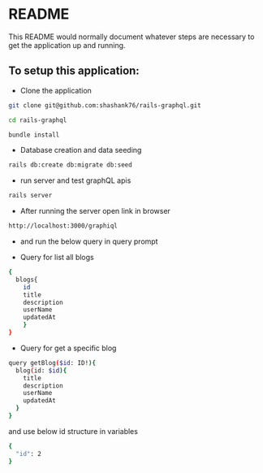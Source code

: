 # README

This README would normally document whatever steps are necessary to get the application up and running.

## To setup this application:

* Clone the application
```bash
git clone git@github.com:shashank76/rails-graphql.git
```

```bash
cd rails-graphql

bundle install
```

* Database creation and data seeding

```bash
rails db:create db:migrate db:seed
```

* run server and test graphQL apis

```bash
rails server
```

* After running the server open link in browser

```bash
http://localhost:3000/graphiql
```
* and run the below query in query prompt

- Query for list all blogs
```bash
{
  blogs{
    id
    title
    description
  	userName
    updatedAt
	}
}
```

- Query for get a specific blog

```bash
query getBlog($id: ID!){
  blog(id: $id){
    title
    description
    userName
    updatedAt
  }
}
```
and use below id structure in variables
```bash
{
  "id": 2
}
```
